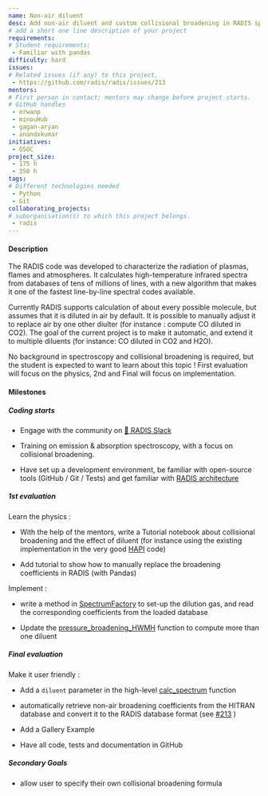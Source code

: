 ```yaml
---
name: Non-air diluent
desc: Add non-air diluent and custom collisional broadening in RADIS spectra
# add a short one line description of your project
requirements:
# Student requirements:
 - Familiar with pandas
difficulty: hard
issues:
# Related issues (if any) to this project.
 - https://github.com/radis/radis/issues/213
mentors:
# First person in contact; mentors may change before project starts.
# GitHub handles
 - erwanp
 - minouHub
 - gagan-aryan
 - anandxkumar
initiatives:
 - GSOC
project_size:
 - 175 h 
 - 350 h
tags:
# Different technologies needed
 - Python
 - Git
collaborating_projects:
# suborganisation(s) to which this project belongs.
 - radis
---
```



#### Description

The RADIS code was developed to characterize the radiation of plasmas, flames and atmospheres. It calculates high-temperature infrared spectra from databases of tens of millions of lines, with a new algorithm that makes it one of the fastest line-by-line spectral codes available. 

Currently RADIS supports calculation of about every possible molecule, but assumes that it is diluted in air by default. It is possible to manually adjust it to replace air by one other diulter (for instance : compute CO diluted in CO2). The goal of the current project is to make it automatic, and extend it to multiple diluents (for instance: CO diluted in CO2 and H2O).

No background in spectroscopy and collisional broadening is required, but the student is expected to want to learn about this topic ! First evaluation will focus on the physics, 2nd and Final will focus on implementation.

#### Milestones


##### Coding starts

* Engage with the community on [💬 RADIS Slack](https://github.com/radis/slack-invite)

* Training on emission & absorption spectroscopy, with a focus on collisional broadening. 

* Have set up a development environment, be familiar with open-source tools (GitHub / Git / Tests) and get familiar with [RADIS architecture](https://radis.readthedocs.io/en/latest/dev/developer.html#architecture)

##### 1st evaluation

Learn the physics : 

* With the help of the mentors, write a Tutorial notebook about collisional broadening and the effect of diluent (for instance using the existing implementation in the very good [HAPI](https://github.com/hitranonline/hapi) code)

* Add tutorial to show how to manually replace the broadening coefficients in RADIS (with Pandas)

Implement : 

* write a method in [SpectrumFactory](https://github.com/radis/radis/blob/develop/radis/lbl/factory.py#L109) to set-up the dilution gas, and read the corresponding coefficients from the loaded database

* Update the [pressure_broadening_HWMH](https://github.com/radis/radis/blob/develop/radis/lbl/broadening.py#L249) function to compute more than one diluent

##### Final evaluation

Make it user friendly : 

* Add a `diluent` parameter in the high-level [calc_spectrum](https://github.com/radis/radis/blob/develop/radis/lbl/calc.py#L29) function

* automatically retrieve non-air broadening coefficients from the HITRAN database and convert it to the RADIS database format (see [#213](https://github.com/radis/radis/issues/213) )

* Add a Gallery Example

* Have all code, tests and documentation in GitHub


##### Secondary Goals

* allow user to specify their own collisional broadening formula
